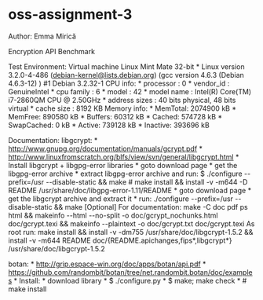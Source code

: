 oss-assignment-3
================
Author: Emma Mirică

Encryption API Benchmark

Test Environment:
    Virtual machine
    Linux Mint Mate 32-bit
        * Linux version 3.2.0-4-486 (debian-kernel@lists.debian.org) (gcc version
    4.6.3 (Debian 4.6.3-12) ) #1 Debian 3.2.32-1
    CPU info:
        * processor : 0
        * vendor_id   : GenuineIntel
        * cpu family  : 6
        * model       : 42
        * model name  : Intel(R) Core(TM) i7-2860QM CPU @ 2.50GHz
        * address sizes   : 40 bits physical, 48 bits virtual
        * cache size  : 8192 KB
    Memory info:
        * MemTotal:        2074900 kB
        * MemFree:          890580 kB
        * Buffers:           60312 kB
        * Cached:           574728 kB
        * SwapCached:            0 kB
        * Active:           739128 kB
        * Inactive:         393696 kB

Documentation:
libgcrypt:
    * http://www.gnupg.org/documentation/manuals/gcrypt.pdf
    * http://www.linuxfromscratch.org/blfs/view/svn/general/libgcrypt.html
    * Install libgcrypt + libgpg-error libraries
        * goto download page
        * get the libgpg-error archive
        * extract libgpg-error archive and run:
        $ ./configure --prefix=/usr --disable-static && make
        # make install && install -v -m644 -D README /usr/share/doc/libgpg-error-1.11/README
        * goto download page
        * get the libgcrypt archive and extract it
        * run:
        ./configure --prefix=/usr --disable-static && make
        [Optional] For documentation:
        make -C doc pdf ps html &&
        makeinfo --html --no-split -o doc/gcrypt_nochunks.html doc/gcrypt.texi
        &&
        makeinfo --plaintext       -o doc/gcrypt.txt           doc/gcrypt.texi
        As root run:
        make install &&
        install -v -dm755   /usr/share/doc/libgcrypt-1.5.2 &&
        install -v -m644    README doc/{README.apichanges,fips*,libgcrypt*} \
                            /usr/share/doc/libgcrypt-1.5.2

botan:
    * http://grip.espace-win.org/doc/apps/botan/api.pdf
    * https://github.com/randombit/botan/tree/net.randombit.botan/doc/examples
    * Install:
        * download library
        * $ ./configure.py
        * $ make; make check
        * # make install
